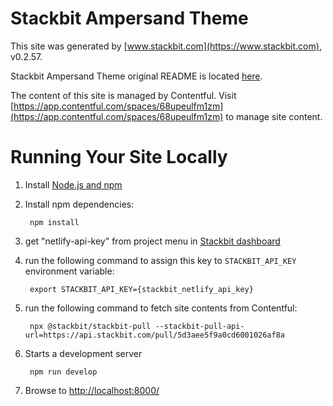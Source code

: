 # Stackbit Ampersand Theme

This site was generated by [www.stackbit.com](https://www.stackbit.com), v0.2.57.

Stackbit Ampersand Theme original README is located [here](./README.theme.md).

The content of this site is managed by Contentful. Visit [https://app.contentful.com/spaces/68upeulfm1zm](https://app.contentful.com/spaces/68upeulfm1zm) to manage site content.

# Running Your Site Locally

1. Install [Node.js and npm](https://nodejs.org/en/)

1. Install npm dependencies:

        npm install

1. get "netlify-api-key" from project menu in [Stackbit dashboard](https://app.stackbit.com/dashboard)

1. run the following command to assign this key to `STACKBIT_API_KEY` environment variable:

        export STACKBIT_API_KEY={stackbit_netlify_api_key}

1. run the following command to fetch site contents from Contentful:

        npx @stackbit/stackbit-pull --stackbit-pull-api-url=https://api.stackbit.com/pull/5d3aee5f9a0cd6001026af8a

1. Starts a development server

        npm run develop

1. Browse to [http://localhost:8000/](http://localhost:8000/)
